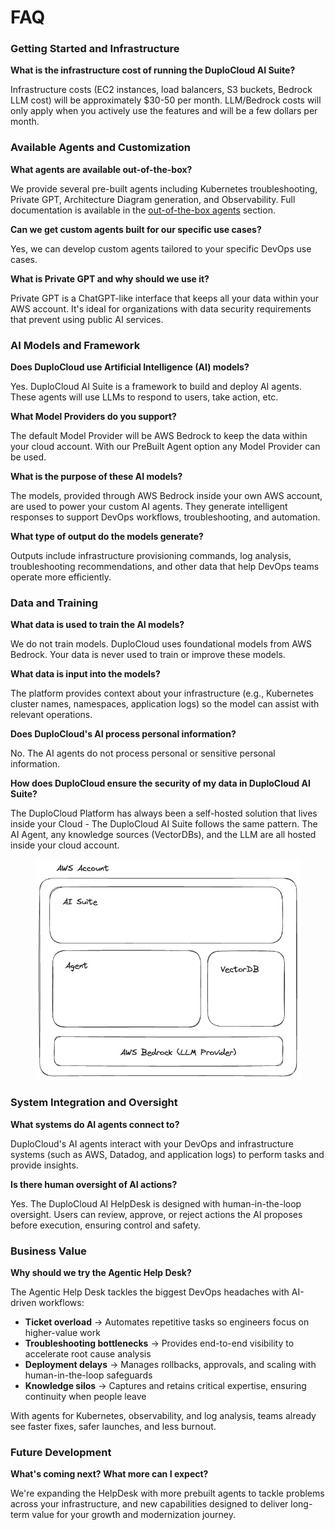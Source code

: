 # FAQ

### Getting Started and Infrastructure

**What is the infrastructure cost of running the DuploCloud AI Suite?**

Infrastructure costs (EC2 instances, load balancers, S3 buckets, Bedrock LLM cost) will be approximately $30-50 per month. LLM/Bedrock costs will only apply when you actively use the features and will be a few dollars per month.

### Available Agents and Customization

**What agents are available out-of-the-box?**

We provide several pre-built agents including Kubernetes troubleshooting, Private GPT, Architecture Diagram generation, and Observability. Full documentation is available in the [out-of-the-box agents](ai-helpdesk/out-of-the-box-agents.md) section.

**Can we get custom agents built for our specific use cases?**

Yes, we can develop custom agents tailored to your specific DevOps use cases.

**What is Private GPT and why should we use it?**

Private GPT is a ChatGPT-like interface that keeps all your data within your AWS account. It's ideal for organizations with data security requirements that prevent using public AI services.

### AI Models and Framework

**Does DuploCloud use Artificial Intelligence (AI) models?**

Yes. DuploCloud AI Suite is a framework to build and deploy AI agents. These agents will use LLMs to respond to users, take action, etc.&#x20;

**What Model Providers do you support?**

The default Model Provider will be AWS Bedrock to keep the data within your cloud account. With our PreBuilt Agent option any Model Provider can be used.

**What is the purpose of these AI models?**

The models, provided through AWS Bedrock inside your own AWS account, are used to power your custom AI agents. They generate intelligent responses to support DevOps workflows, troubleshooting, and automation.

**What type of output do the models generate?**

Outputs include infrastructure provisioning commands, log analysis, troubleshooting recommendations, and other data that help DevOps teams operate more efficiently.

### Data and Training

**What data is used to train the AI models?**

We do not train models. DuploCloud uses foundational models from AWS Bedrock. Your data is never used to train or improve these models.

**What data is input into the models?**

The platform provides context about your infrastructure (e.g., Kubernetes cluster names, namespaces, application logs) so the model can assist with relevant operations.

**Does DuploCloud's AI process personal information?**

No. The AI agents do not process personal or sensitive personal information.

**How does DuploCloud ensure the security of my data in DuploCloud AI Suite?**

The DuploCloud Platform has always been a self-hosted solution that lives inside your Cloud - The DuploCloud AI Suite follows the same pattern.  The AI Agent, any knowledge sources (VectorDBs), and the LLM are all hosted inside your cloud account.&#x20;

<figure><img src="../.gitbook/assets/Self Hosted.png" alt=""><figcaption></figcaption></figure>

### System Integration and Oversight

**What systems do AI agents connect to?**

DuploCloud's AI agents interact with your DevOps and infrastructure systems (such as AWS, Datadog, and application logs) to perform tasks and provide insights.

**Is there human oversight of AI actions?**

Yes. The DuploCloud AI HelpDesk is designed with human-in-the-loop oversight. Users can review, approve, or reject actions the AI proposes before execution, ensuring control and safety.

### Business Value

**Why should we try the Agentic Help Desk?**

The Agentic Help Desk tackles the biggest DevOps headaches with AI-driven workflows:

* **Ticket overload** → Automates repetitive tasks so engineers focus on higher-value work
* **Troubleshooting bottlenecks** → Provides end-to-end visibility to accelerate root cause analysis
* **Deployment delays** → Manages rollbacks, approvals, and scaling with human-in-the-loop safeguards
* **Knowledge silos** → Captures and retains critical expertise, ensuring continuity when people leave

With agents for Kubernetes, observability, and log analysis, teams already see faster fixes, safer launches, and less burnout.

### Future Development

**What's coming next? What more can I expect?**

We're expanding the HelpDesk with more prebuilt agents to tackle problems across your infrastructure, and new capabilities designed to deliver long-term value for your growth and modernization journey.

###



